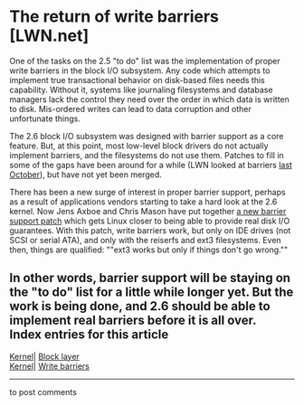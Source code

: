 # The return of write barriers [LWN.net]

One of the tasks on the 2.5 "to do" list was the implementation of proper write barriers in the block I/O subsystem. Any code which attempts to implement true transactional behavior on disk-based files needs this capability. Without it, systems like journaling filesystems and database managers lack the control they need over the order in which data is written to disk. Mis-ordered writes can lead to data corruption and other unfortunate things. 

The 2.6 block I/O subsystem was designed with barrier support as a core feature. But, at this point, most low-level block drivers do not actually implement barriers, and the filesystems do not use them. Patches to fill in some of the gaps have been around for a while (LWN looked at barriers [last October](http://lwn.net/Articles/54070/)), but have not yet been merged. 

There has been a new surge of interest in proper barrier support, perhaps as a result of applications vendors starting to take a hard look at the 2.6 kernel. Now Jens Axboe and Chris Mason have put together [a new barrier support patch](http://lwn.net/Articles/76540/) which gets Linux closer to being able to provide real disk I/O guarantees. With this patch, write barriers work, but only on IDE drives (not SCSI or serial ATA), and only with the reiserfs and ext3 filesystems. Even then, things are qualified: ""ext3 works but only if things don't go wrong."" 

In other words, barrier support will be staying on the "to do" list for a little while longer yet. But the work is being done, and 2.6 should be able to implement real barriers before it is all over.  
Index entries for this article  
---  
[Kernel](/Kernel/Index)| [Block layer](/Kernel/Index#Block_layer)  
[Kernel](/Kernel/Index)| [Write barriers](/Kernel/Index#Write_barriers)  
  


* * *

to post comments 
